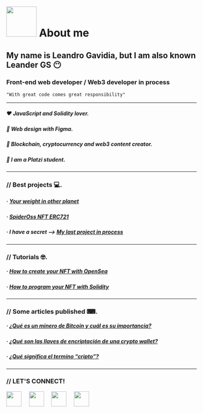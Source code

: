 # <img width="80" src="https://media.giphy.com/media/VDXnwZ3OLqobnjqIQk/giphy.gif"></img> About me 
## My name is Leandro Gavidia, but I am also known Leander GS 😶
### Front-end web developer / Web3 developer in process
<code>"With great code comes great responsibility"</code>

---

##### ❤️ JavaScript and Solidity lover.
##### 💜 Web design with Figma.
##### 💛 Blockchain, cryptocurrency and web3 content creator.
##### 💚 I am a Platzi student.

---

### // Best projects 💻. 

##### · [Your weight in other planet](https://github.com/LeanderGS/Website-your_weight_in_other_planet)
##### · [SpiderOss NFT ERC721](https://github.com/LeanderGS/SpiderOss_NFT_ERC721)

##### · I have a secret --> [My last project in process](https://twitter.com/Leander_GS/status/1466605466620989442)

---

### // Tutorials 🤓.

##### · [How to create your NFT with OpenSea](https://drive.google.com/file/d/1zPKyNIyPgwdXmMPSERp_7Y73Ctw2hrvW/view?usp=sharing)
##### · [How to program your NFT with Solidity](https://drive.google.com/file/d/1Giq32nC6D5sBPy_iEAkbCRTUxGdy6dol/view?usp=sharing)

---

### // Some articles published ⌨.

##### · [¿Qué es un minero de Bitcoin y cuál es su importancia?](https://platzi.com/blog/que-es-minero-bitcoin/)
##### · [¿Qué son las llaves de encriptación de una crypto wallet?](https://platzi.com/blog/que-es-llave-publica-y-privada-wallet/)
##### · [¿Qué significa el termino “cripto”?](https://platzi.com/blog/que-es-minero-bitcoin/)

---

### // LET'S CONNECT!

[<img src="https://www.vectorlogo.zone/logos/facebook/facebook-icon.svg" width="40"></img>](https://www.facebook.com/LeanderGS/) &nbsp; &nbsp;
[<img src="https://www.vectorlogo.zone/logos/instagram/instagram-icon.svg" width="40"></img>](https://www.instagram.com/leander_gs/) &nbsp; &nbsp;
[<img src="https://www.vectorlogo.zone/logos/twitter/twitter-official.svg" width="40"></img>](https://twitter.com/Leander_GS) &nbsp; &nbsp;
[<img src="https://www.vectorlogo.zone/logos/linkedin/linkedin-icon.svg" width="40"></img>](https://www.linkedin.com/in/leandro-gavidia/) &nbsp; &nbsp;
